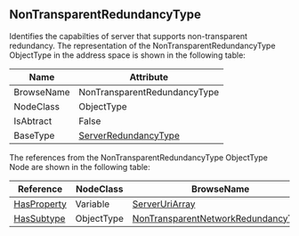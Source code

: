 <!-- objecttype -->
## NonTransparentRedundancyType
Identifies the capabilties of server that supports non-transparent redundancy.
The representation of the NonTransparentRedundancyType ObjectType in the address space is shown in the following table:  

|Name|Attribute|
|---|---|
|BrowseName|NonTransparentRedundancyType|
|NodeClass|ObjectType|
|IsAbtract|False|
|BaseType|[ServerRedundancyType](../../../Part5/ObjectTypes/ServerRedundancyType/readme.md)|

The references from the NonTransparentRedundancyType ObjectType Node are shown in the following table:  

|Reference|NodeClass|BrowseName|DataType|TypeDefinition|ModellingRule|
|---|---|---|---|---|---|
|[HasProperty](../../../Part3/ReferenceTypes/HasProperty/readme.md)|Variable|[ServerUriArray](#ServerUriArray)|[String](../../../Part3/DataTypes/String/readme.md)[]|[PropertyType](../../Part5/VariableTypes/PropertyType/readme.md)|[Mandatory](../../Objects/Mandatory/readme.md)|
|[HasSubtype](../../../Part3/ReferenceTypes/HasSubtype/readme.md)|ObjectType|[NonTransparentNetworkRedundancyType](#NonTransparentNetworkRedundancyType)||||


